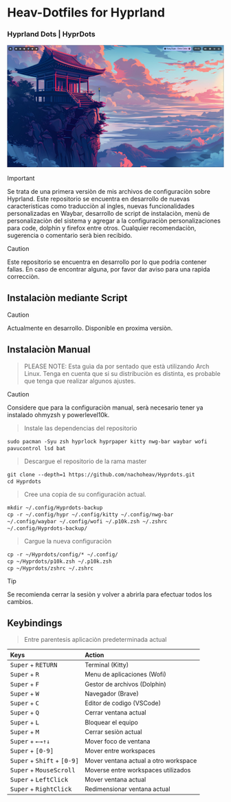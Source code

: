 # Heav-Dotfiles for Hyprland
### Hyprland Dots | HyprDots

![image](https://raw.githubusercontent.com/nachoheav/Hyprdots/refs/heads/main/Hyprdots.png)

> [!IMPORTANT]
> Se trata de una primera versiòn de mis archivos de configuraciòn sobre Hyprland.
> Este repositorio se encuentra en desarrollo de nuevas caracteristicas como traducciòn al ingles, nuevas funcionalidades personalizadas en Waybar, desarrollo de script de instalaciòn, menù de personalizaciòn del sistema y agregar a la configuraciòn personalizaciones para code, dolphin y firefox entre otros.
> Cualquier recomendaciòn, sugerencia o comentario serà bien recibido.

> [!CAUTION]
> Este repositorio se encuentra en desarrollo por lo que podrìa contener fallas.
> En caso de encontrar alguna, por favor dar aviso para una rapida correcciòn.

## Instalaciòn mediante Script

> [!CAUTION]
> Actualmente en desarrollo. Disponible en proxima versiòn.

## Instalaciòn Manual

> PLEASE NOTE: Esta guìa da por sentado que està utilizando Arch Linux. Tenga en cuenta que si su distribuciòn es distinta, es probable que tenga que realizar algunos ajustes.

> [!CAUTION]
> Considere que para la configuraciòn manual, serà necesario tener ya instalado ohmyzsh y powerlevel10k.

> Instale las dependencias del repositorio
```shell
sudo pacman -Syu zsh hyprlock hyprpaper kitty nwg-bar waybar wofi pavucontrol lsd bat
```

> Descargue el repositorio de la rama master
```shell
git clone --depth=1 https://github.com/nachoheav/Hyprdots.git
cd Hyprdots
```

> Cree una copia de su configuraciòn actual.
```shell
mkdir ~/.config/Hyprdots-backup
cp -r ~/.config/hypr ~/.config/kitty ~/.config/nwg-bar ~/.config/waybar ~/.config/wofi ~/.p10k.zsh ~/.zshrc ~/.config/Hyprdots-backup/
```

> Cargue la nueva configuraciòn
```shell
cp -r ~/Hyprdots/config/* ~/.config/
cp ~/Hyprdots/p10k.zsh ~/.p10k.zsh
cp ~/Hyprdots/zshrc ~/.zshrc
```

> [!TIP]
> Se recomienda cerrar la sesiòn y volver a abrirla para efectuar todos los cambios.

## Keybindings

> Entre parentesis aplicaciòn predeterminada actual

<div align="center">

| Keys | Action |
| :--- | :--- |
| <kbd>Super</kbd> + <kbd>RETURN</kbd> | Terminal (Kitty) |
| <kbd>Super</kbd> + <kbd>R</kbd> | Menu de aplicaciones (Wofi) |
| <kbd>Super</kbd> + <kbd>F</kbd> | Gestor de archivos (Dolphin) |
| <kbd>Super</kbd> + <kbd>W</kbd> | Navegador (Brave)  |
| <kbd>Super</kbd> + <kbd>C</kbd> | Editor de codigo (VSCode)  |
| <kbd>Super</kbd> + <kbd>Q</kbd> | Cerrar ventana actual |
| <kbd>Super</kbd> + <kbd>L</kbd> | Bloquear el equipo |
| <kbd>Super</kbd> + <kbd>M</kbd> | Cerrar sesiòn actual |
| <kbd>Super</kbd> + <kbd>←</kbd><kbd>→</kbd><kbd>↑</kbd><kbd>↓</kbd> | Mover foco de ventana |
| <kbd>Super</kbd> + <kbd>[0-9]</kbd> | Mover entre workspaces |
| <kbd>Super</kbd> + <kbd>Shift</kbd> + <kbd>[0-9]</kbd> | Mover ventana actual a otro workspace |
| <kbd>Super</kbd> + <kbd>MouseScroll</kbd> | Moverse entre workspaces utilizados |
| <kbd>Super</kbd> + <kbd>LeftClick</kbd> | Mover ventana actual |
| <kbd>Super</kbd> + <kbd>RightClick</kbd> | Redimensionar ventana actual |

</div>